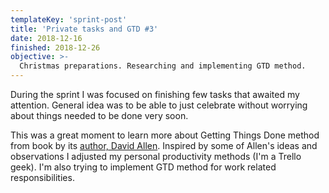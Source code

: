 ```yaml
---
templateKey: 'sprint-post'
title: 'Private tasks and GTD #3'
date: 2018-12-16
finished: 2018-12-26
objective: >-
  Christmas preparations. Researching and implementing GTD method.
---
```


During the sprint I was focused on finishing few tasks that awaited my attention. 
General idea was to be able to just celebrate without worrying about things needed to be done very soon.

This was a great moment to learn more about Getting Things Done method 
from book by its [author, David Allen](https://gettingthingsdone.com/).
Inspired by some of Allen's ideas and observations I adjusted my personal productivity methods 
(I'm a Trello geek). I'm also trying to implement GTD method for work related responsibilities.

